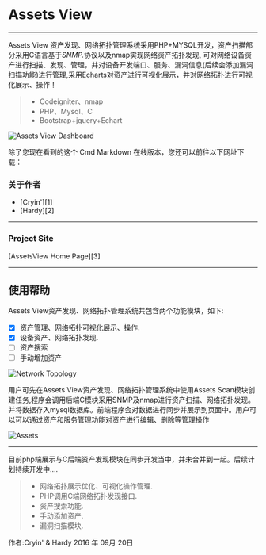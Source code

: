 # Assets View

------

Assets View 资产发现、网络拓扑管理系统采用PHP+MYSQL开发，资产扫描部分采用C语言基于<em>SNMP.</em>协议以及nmap实现网络资产拓扑发现, 可对网络设备资产进行扫描、发现、管理，并对设备开发端口、服务、漏洞信息(后续会添加漏洞扫描功能)进行管理,采用Echarts对资产进行可视化展示，并对网络拓扑进行可视化展示、操作！

> * Codeigniter、nmap
> * PHP、Mysql、C
> * Bootstrap+jquery+Echart

![Assets View Dashboard](http://i2.buimg.com/567571/1717675c686a44d7.png)

除了您现在看到的这个 Cmd Markdown 在线版本，您还可以前往以下网址下载：

### 关于作者

* [Cryin'][1]
* [Hardy][2]

------
### Project Site
[AssetsView Home Page][3]

------
## 使用帮助

Assets View资产发现、网络拓扑管理系统共包含两个功能模块，如下:

- [x] 资产管理、网络拓扑可视化展示、操作.
- [x] 设备资产、网络拓扑发现.
- [ ] 资产搜索
- [ ] 手动增加资产

![Network Topology](http://i2.buimg.com/567571/b8f507c11084fa72.png)

用户可先在Assets View资产发现、网络拓扑管理系统中使用Assets Scan模块创建任务,程序会调用后端C模块采用SNMP及nmap进行资产扫描、网络拓扑发现。并将数据存入mysql数据库。前端程序会对数据进行同步并展示到页面中。用户可以可以通过资产和服务管理功能对资产进行编辑、删除等管理操作

![Assets](http://i2.buimg.com/567571/7060e26ec61326f6.png)

------

目前php端展示与C后端资产发现模块在同步开发当中，并未合并到一起。后续计划持续开发中....

> * 网络拓扑展示优化、可视化操作管理.
> * PHP调用C端网络拓扑发现接口.
> * 资产搜索功能.
> * 手动添加资产.
> * 漏洞扫描模块.


作者:Cryin' & Hardy
2016 年 09月 20日    
